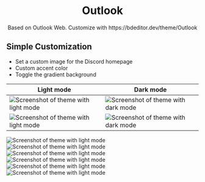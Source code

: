<h1 align="center">Outlook</h1>
<p align="center">Based on Outlook Web. Customize with https://bdeditor.dev/theme/Outlook</p>

## Simple Customization
* Set a custom image for the Discord homepage
* Custom accent color
* Toggle the gradient background

| Light mode | Dark mode |
| ---------- | --------- |
| ![Screenshot of theme with light mode](https://user-images.githubusercontent.com/90428263/230512472-9a3102f6-b74f-43fd-816f-c14a201d2ff8.png) | ![Screenshot of theme with dark mode](https://user-images.githubusercontent.com/90428263/230512473-e7505d36-41ea-4d00-b2cc-f00b2a4e9df3.png) |
| ![Screenshot of theme with light mode](https://user-images.githubusercontent.com/90428263/230512474-59155ba4-b5d4-4d73-b2d3-bee80439e698.png) | ![Screenshot of theme with dark mode](https://user-images.githubusercontent.com/90428263/230512475-e2921a65-7b03-4882-add2-467f8d81ef3f.png) |

![Screenshot of theme with light mode](https://user-images.githubusercontent.com/90428263/230512477-23d96d05-f6a7-4060-bd0b-b1f69e258703.png)
![Screenshot of theme with light mode](https://user-images.githubusercontent.com/90428263/230512479-561cfa06-2667-4e1d-9f71-cec2c370a7f7.png)
![Screenshot of theme with light mode](https://user-images.githubusercontent.com/90428263/230512481-d237fd33-b7c1-4e45-b533-ded5e6bbdff6.png)
![Screenshot of theme with light mode](https://user-images.githubusercontent.com/90428263/230512483-ef6afdd7-1700-4ded-81b9-bff078553835.png)
![Screenshot of theme with light mode](https://user-images.githubusercontent.com/90428263/230512485-d022468a-d787-4ef3-aa81-e006440a6866.png)
![Screenshot of theme with light mode](https://user-images.githubusercontent.com/90428263/230512484-a4e74b74-0968-4960-9c12-1f34e940f6c0.png)
